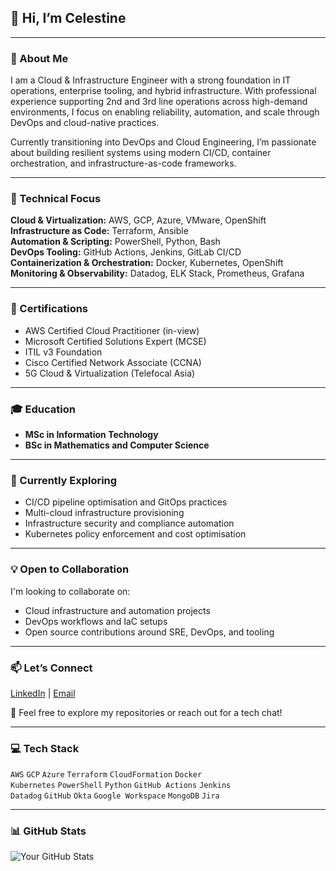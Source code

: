 ## 👋 Hi, I’m Celestine

---

### 🚀 About Me  
I am a Cloud & Infrastructure Engineer with a strong foundation in IT operations, enterprise tooling, and hybrid infrastructure. With professional experience supporting 2nd and 3rd line operations across high-demand environments, I focus on enabling reliability, automation, and scale through DevOps and cloud-native practices.

Currently transitioning into DevOps and Cloud Engineering, I’m passionate about building resilient systems using modern CI/CD, container orchestration, and infrastructure-as-code frameworks.

---

### 🔧 Technical Focus  
**Cloud & Virtualization:** AWS, GCP, Azure, VMware, OpenShift
**Infrastructure as Code:** Terraform, Ansible  
**Automation & Scripting:** PowerShell, Python, Bash  
**DevOps Tooling:** GitHub Actions, Jenkins, GitLab CI/CD  
**Containerization & Orchestration:** Docker, Kubernetes, OpenShift  
**Monitoring & Observability:** Datadog, ELK Stack, Prometheus, Grafana

---

### 🏅 Certifications  
- AWS Certified Cloud Practitioner (in-view) 
- Microsoft Certified Solutions Expert (MCSE)  
- ITIL v3 Foundation  
- Cisco Certified Network Associate (CCNA)  
- 5G Cloud & Virtualization (Telefocal Asia)

---

### 🎓 Education  
- **MSc in Information Technology**  
- **BSc in Mathematics and Computer Science**

---

### 🌱 Currently Exploring  
- CI/CD pipeline optimisation and GitOps practices  
- Multi-cloud infrastructure provisioning  
- Infrastructure security and compliance automation  
- Kubernetes policy enforcement and cost optimisation

---

### 💡 Open to Collaboration  
I'm looking to collaborate on:

- Cloud infrastructure and automation projects  
- DevOps workflows and IaC setups  
- Open source contributions around SRE, DevOps, and tooling

---

### 📫 Let’s Connect  
[LinkedIn](https://www.linkedin.com/in/celestine-ntadi-736501133/) | [Email](mailto:contactilec@gmail.com)

📩 Feel free to explore my repositories or reach out for a tech chat!

---

### 💻 Tech Stack  
`AWS` `GCP` `Azure` `Terraform` `CloudFormation` `Docker`  
`Kubernetes` `PowerShell` `Python` `GitHub Actions` `Jenkins`  
`Datadog` `GitHub` `Okta` `Google Workspace` `MongoDB` `Jira`

---

### 📊 GitHub Stats  
![Your GitHub Stats](https://github-readme-stats.vercel.app/api?username=celestn1&show_icons=true&theme=radical)
